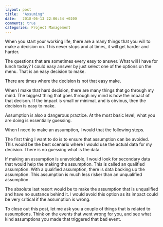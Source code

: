 ```yaml
---
layout: post
title:  "Assuming"
date:   2018-06-13 22:06:54 +0200
comments: true
categories: Project Management 
---
```


When you start your working life, there are a many things that you will to make a decision on. This never stops and at times, it will get harder and harder.

The questions that are sometimes every easy to answer. What will I have for lunch today? I could easy answer by just select one of the options on the menu. That is an easy decision to make.

There are times where the decision is not that easy make.

When I make that hard decision, there are many things that go through my mind. The biggest thing that goes through my mind is how the impact of that decison. If the impact is small or minimal, and is obvious, then the decision is easy to make.

Assumption is also a dangerous practice. At the most basic level, what you are doing is essentially guessing.

When I need to make an assumption, I would that the following steps.

The first thing I want to do is to ensure that assumption can be avoided. This would be the best scenario where I would use the actual data for my decision. There is no guessing what is the data.

If making an assumption is unavoidable, I would look for secondary data that would help the making the assumption. This is called an qualified assumption. With a qualified assumption, there is data backing up the assumption. This assumption is much less risker than an unqualified assumption.

The absolute last resort would be to make the assumption that is unqualified and have no sustance behind it. I would avoid this option as its impact could be very critical if the assumption is wrong.

To close out this post, let me ask you a couple of things that is related to assumptions. Think on the events that went wrong for you, and see what kind assumptions you made that triggered that bad event.
